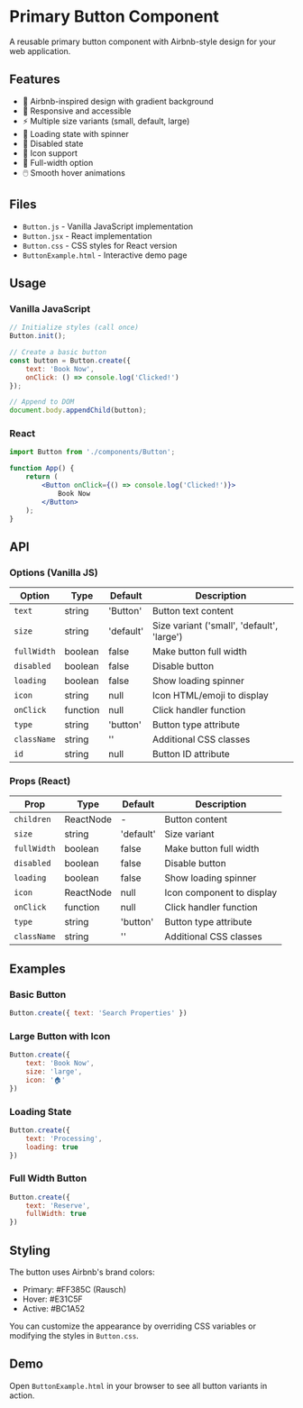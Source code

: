 # Primary Button Component

A reusable primary button component with Airbnb-style design for your web application.

## Features

- 🎨 Airbnb-inspired design with gradient background
- 📱 Responsive and accessible
- ⚡ Multiple size variants (small, default, large)
- 🔄 Loading state with spinner
- 🚫 Disabled state
- 🎯 Icon support
- 📐 Full-width option
- 🖱️ Smooth hover animations

## Files

- `Button.js` - Vanilla JavaScript implementation
- `Button.jsx` - React implementation
- `Button.css` - CSS styles for React version
- `ButtonExample.html` - Interactive demo page

## Usage

### Vanilla JavaScript

```javascript
// Initialize styles (call once)
Button.init();

// Create a basic button
const button = Button.create({
    text: 'Book Now',
    onClick: () => console.log('Clicked!')
});

// Append to DOM
document.body.appendChild(button);
```

### React

```jsx
import Button from './components/Button';

function App() {
    return (
        <Button onClick={() => console.log('Clicked!')}>
            Book Now
        </Button>
    );
}
```

## API

### Options (Vanilla JS)

| Option | Type | Default | Description |
|--------|------|---------|-------------|
| `text` | string | 'Button' | Button text content |
| `size` | string | 'default' | Size variant ('small', 'default', 'large') |
| `fullWidth` | boolean | false | Make button full width |
| `disabled` | boolean | false | Disable button |
| `loading` | boolean | false | Show loading spinner |
| `icon` | string | null | Icon HTML/emoji to display |
| `onClick` | function | null | Click handler function |
| `type` | string | 'button' | Button type attribute |
| `className` | string | '' | Additional CSS classes |
| `id` | string | null | Button ID attribute |

### Props (React)

| Prop | Type | Default | Description |
|------|------|---------|-------------|
| `children` | ReactNode | - | Button content |
| `size` | string | 'default' | Size variant |
| `fullWidth` | boolean | false | Make button full width |
| `disabled` | boolean | false | Disable button |
| `loading` | boolean | false | Show loading spinner |
| `icon` | ReactNode | null | Icon component to display |
| `onClick` | function | null | Click handler function |
| `type` | string | 'button' | Button type attribute |
| `className` | string | '' | Additional CSS classes |

## Examples

### Basic Button
```javascript
Button.create({ text: 'Search Properties' })
```

### Large Button with Icon
```javascript
Button.create({ 
    text: 'Book Now', 
    size: 'large',
    icon: '🏠'
})
```

### Loading State
```javascript
Button.create({ 
    text: 'Processing', 
    loading: true 
})
```

### Full Width Button
```javascript
Button.create({ 
    text: 'Reserve', 
    fullWidth: true 
})
```

## Styling

The button uses Airbnb's brand colors:
- Primary: #FF385C (Rausch)
- Hover: #E31C5F
- Active: #BC1A52

You can customize the appearance by overriding CSS variables or modifying the styles in `Button.css`.

## Demo

Open `ButtonExample.html` in your browser to see all button variants in action.